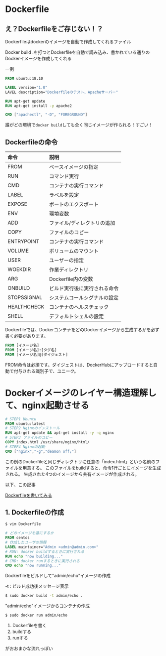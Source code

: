 # Dockerfile



## え？Dockerfileをご存じない！？

Dockerfileはdockerのイメージを自動で作成してくれるファイル

Docker build .を打つとDockerfileを自動で読み込み、書かれている通りのDockerイメージを作成してくれる

一例

```dockerfile
FROM ubuntu:18.10

LABEL version="1.0"
LAVEL description="Dockerfileのテスト、Apacheサーバー"

RUN apt-get update
RUN apt-get install -y apache2

CMD ["apachectl", "-D", "FOREGROUND"]
```

誰がどの環境で`docker build`しても全く同じイメージが作られる！すごい！



##  Dockerfileの命令

| 命令        | 説明                         |
| :---------- | :--------------------------- |
| FROM        | ベースイメージの指定         |
| RUN         | コマンド実行                 |
| CMD         | コンテナの実行コマンド       |
| LABEL       | ラベルを設定                 |
| EXPOSE      | ポートのエクスポート         |
| ENV         | 環境変数                     |
| ADD         | ファイル/ディレクトリの追加  |
| COPY        | ファイルのコピー             |
| ENTRYPOINT  | コンテナの実行コマンド       |
| VOLUME      | ボリュームのマウント         |
| USER        | ユーザーの指定               |
| WOEKDIR     | 作業ディレクトリ             |
| ARG         | Dockerfile内の変数           |
| ONBUILD     | ビルド実行後に実行される命令 |
| STOPSSIGNAL | システムコールシグナルの設定 |
| HEALTHCHECK | コンテナのヘルスチェック     |
| SHELL       | デフォルトシェルの設定       |

Dockerfileでは、DockerコンテナをどのDockerイメージから生成するかを必ず書く必要があります。

```dockerfile
FROM [イメージ名]
FROM [イメージ名]:[タグ名]
FROM [イメージ名]@[ダイジェスト]
```

FROM命令は必須です。ダイジェストは、DockerHubにアップロードすると自動で付与される識別子で、ユニーク。



# Dockerイメージのレイヤー構造理解して、nginx起動させる

```dockerfile
# STEP1 Ubuntu
FROM ubuntu:latest
# STEP2 Nginxのインストール
RUN apt-get update && apt-get install -y -q nginx
# STEP3 ファイルのコピー
COPY index.html /usr/share/nginx/html/
# STEP4 Nginxの起動
CMD ["nginx","-g","deamon off;"] 
```

この例のDockerfileと同じディレクトリに任意の「index.html」という名前のファイルを用意する。
このファイルをbuildすると、命令1行ごとにイメージを生成される。
生成された4つのイメージから共有イメージが作成される。





以下、この記事

[Dockerfileを書いてみる](https://qiita.com/shin-ch13/items/1de829288db2670276e8)



##  1. Dockerfileの作成

```bash
$ vim Dockerfile
```

```dockerfile
# どのイメージを基にするか
FROM centos
# 作成したユーザの情報
LABEL maintainer="Admin <admin@admin.com>"
# RUN: docker buildするときに実行される
RUN echo "now building..."
# CMD: docker runするときに実行される
CMD echo "now running..."
```

Dockerfileをビルドして"admin/echo"イメージの作成

-t : ビルド成功後メッセージ表示

```bash
$ sudo docker build -t admin/echo .
```

"admin/echo"イメージからコンテナの作成

```bash
$ sudo docker run admin/echo
```



1. Dockerfileを書く
2. buildする
3. runする

がおおまかな流れっぽい

